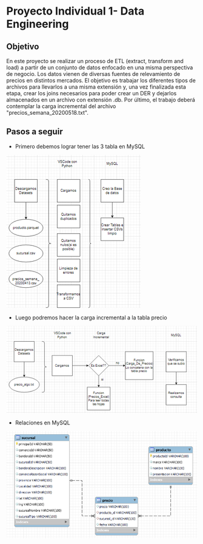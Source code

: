 # Proyecto Individual 1- Data Engineering


## Objetivo
En este proyecto se realizar un proceso de ETL (extract, transform and load) a partir de un conjunto de datos enfocado en una misma perspectiva de negocio. Los datos vienen de diversas fuentes de relevamiento de precios en distintos mercados. El objetivo es trabajar los diferentes tipos de archivos para llevarlos a una misma extensión y, una vez finalizada esta etapa, crear los joins necesarios para poder crear un DER y dejarlos almacenados en un archivo con extensión .db. Por último, el trabajo deberá contemplar la carga incremental del archivo "precios_semana_20200518.txt".


## Pasos a seguir

- Primero debemos lograr tener las 3 tabla en MySQL

<img src="./ETL.PNG">


- Luego podremos hacer la carga incremental a la tabla precio

<img src="./incremental.PNG">

- Relaciones en MySQL

<img src="./DER.PNG">